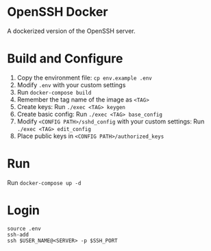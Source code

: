 OpenSSH Docker
==============

A dockerized version of the OpenSSH server.

# Build and Configure

1. Copy the environment file: `cp env.example .env`
2. Modify `.env` with your custom settings
3. Run `docker-compose build`
4. Remember the tag name of the image as `<TAG>`
5. Create keys: Run `./exec <TAG> keygen`
6. Create basic config: Run `./exec <TAG> base_config`
7. Modify `<CONFIG PATH>/sshd_config` with your custom settings: Run `./exec <TAG> edit_config`
8. Place public keys in `<CONFIG PATH>/authorized_keys`

# Run

Run `docker-compose up -d`

# Login

```shell
source .env
ssh-add
ssh $USER_NAME@<SERVER> -p $SSH_PORT
```

